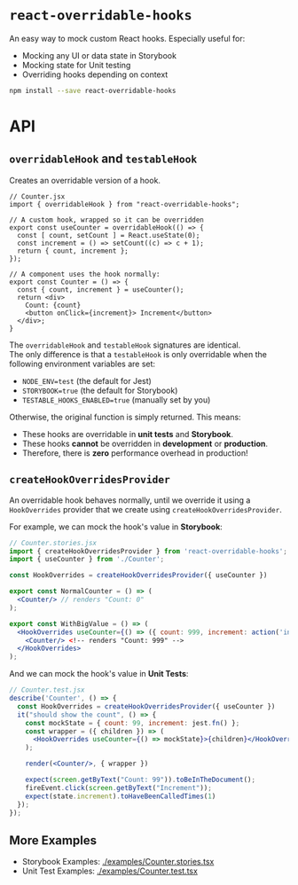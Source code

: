 # `react-overridable-hooks`

An easy way to mock custom React hooks. Especially useful for:

- Mocking any UI or data state in Storybook
- Mocking state for Unit testing
- Overriding hooks depending on context

```sh
npm install --save react-overridable-hooks
```

# API

## `overridableHook` and `testableHook`

Creates an overridable version of a hook.

```tsx
// Counter.jsx
import { overridableHook } from "react-overridable-hooks";

// A custom hook, wrapped so it can be overridden
export const useCounter = overridableHook(() => {
  const [ count, setCount ] = React.useState(0);
  const increment = () => setCount((c) => c + 1);
  return { count, increment };
});

// A component uses the hook normally:
export const Counter = () => {
  const { count, increment } = useCounter();
  return <div>
    Count: {count}
    <button onClick={increment}> Increment</button>
  </div>;
}
```

The `overridableHook` and `testableHook` signatures are identical.  
The only difference is that a `testableHook` is only overridable when the following environment variables are set:

- `NODE_ENV=test` (the default for Jest)
- `STORYBOOK=true` (the default for Storybook)
- `TESTABLE_HOOKS_ENABLED=true` (manually set by you)

Otherwise, the original function is simply returned.
This means:

- These hooks are overridable in **unit tests** and **Storybook**.
- These hooks **cannot** be overridden in **development** or **production**.
- Therefore, there is **zero** performance overhead in production!

## `createHookOverridesProvider`

An overridable hook behaves normally, until we override it using a `HookOverrides` provider that we create
using `createHookOverridesProvider`.

For example, we can mock the hook's value in **Storybook**:

```jsx
// Counter.stories.jsx
import { createHookOverridesProvider } from 'react-overridable-hooks';
import { useCounter } from './Counter';

const HookOverrides = createHookOverridesProvider({ useCounter })

export const NormalCounter = () => (
  <Counter/> // renders "Count: 0"
);

export const WithBigValue = () => (
  <HookOverrides useCounter={() => ({ count: 999, increment: action('increment') })}>
    <Counter/> <!-- renders "Count: 999" -->
  </HookOverrides>
);
```

And we can mock the hook's value in **Unit Tests**:

```jsx
// Counter.test.jsx
describe('Counter', () => {
  const HookOverrides = createHookOverridesProvider({ useCounter })
  it("should show the count", () => {
    const mockState = { count: 99, increment: jest.fn() };
    const wrapper = ({ children }) => (
      <HookOverrides useCounter={() => mockState}>{children}</HookOverrides>
    );

    render(<Counter/>, { wrapper })

    expect(screen.getByText("Count: 99")).toBeInTheDocument();
    fireEvent.click(screen.getByText("Increment"));
    expect(state.increment).toHaveBeenCalledTimes(1)
  });
});
```

## More Examples

- Storybook Examples: [./examples/Counter.stories.tsx](./examples/Counter.stories.tsx)
- Unit Test Examples: [./examples/Counter.test.tsx](./examples/Counter.test.tsx)
